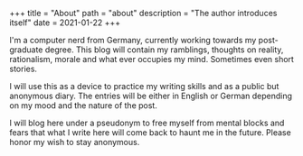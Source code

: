 +++
title = "About"
path = "about"
description = "The author introduces itself"
date = 2021-01-22
+++

I'm a computer nerd from Germany, currently working towards my post-graduate
degree. This blog will contain my ramblings, thoughts on reality, rationalism,
morale and what ever occupies my mind. Sometimes even short stories.

I will use this as a device to practice my writing skills and as a public but
anonymous diary.  The entries will be either in English or German depending on
my mood and the nature of the post.

I will blog here under a pseudonym to free myself from mental blocks and fears
that what I write here will come back to haunt me in the future.  Please honor
my wish to stay anonymous.
